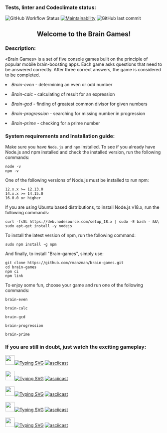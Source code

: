 ### Tests, linter and Codeclimate status:
![GitHub Workflow Status](https://img.shields.io/github/actions/workflow/status/rmanzman/brain-games/hexlet-check.yml)
[![Maintainability](https://api.codeclimate.com/v1/badges/5d021fa64382d03d0e2b/maintainability)](https://codeclimate.com/github/rmanzman/frontend-project-44/maintainability)
![GitHub last commit](https://img.shields.io/github/last-commit/rmanzman/brain-games)

<h2 align="center">Welcome to the Brain Games!</h2> 

### Description:
«Brain Games» is a set of five console games built on the principle of popular mobile brain-boosting apps. Each game asks questions that need to be answered correctly. After three correct answers, the game is considered to be completed.
<p><li><i>Brain-even</i> - determining an even or odd number</li></p>
<p><li><i>Brain-calc</i> - сalculating of result for an expression</li></p>
<p><li><i>Brain-gcd</i> - finding of greatest common divisor for given numbers</li></p>
<p><li><i>Brain-progression</i> - searching for missing number in progression</li></p>
<p><li><i>Brain-prime</i> - checking for a prime number</li></p>

### System requirements and Installation guide:
<p>Make sure you have <code>Node.js</code> and <code>npm</code> installed.
To see if you already have Node.js and npm installed and check the installed version, run the following commands:</p>

```shell
node -v
npm -v
```

<p>One of the following versions of Node.js must be installed to run npm:</p>

```properties
12.x.x >= 12.13.0
14.x.x >= 14.15.0
16.0.0 or higher
```

<p>If you are using Ubuntu based distributions, to install Node.js v18.x, run the following commands:</p>

```shell
curl -fsSL https://deb.nodesource.com/setup_18.x | sudo -E bash - &&\
sudo apt-get install -y nodejs
```

<p>To install the latest version of npm, run the following command:</p>

```shell
sudo npm install -g npm
```

<p>And finally, to install "Brain-games", simply use:</p>

```shell
git clone https://github.com/rmanzman/brain-games.git
cd brain-games
npm ci
npm link
```

<p>To enjoy some fun, choose your game and run one of the following commands:</p>

```shell
brain-even
```
```shell
brain-calc
```
```shell
brain-gcd
```
```shell
brain-progression
```
```shell
brain-prime
```

### If you are still in doubt, just watch the exciting gameplay:

<img src="https://meritt-gifs.s3-us-west-1.amazonaws.com/rainbow/cosmic-brain.gif" height="30"/>[![Typing SVG](https://readme-typing-svg.herokuapp.com?font=Fredericka+the+Great&size=20&duration=3000&pause=1000&color=2300FF&background=FF000000&center=true&vCenter=true&width=250&height=22&lines=Brain-even+game+preview)](https://git.io/typing-svg)
[![asciicast](https://asciinema.org/a/bUWvbOCBkqs613WuDaMhklyix.svg)](https://asciinema.org/a/bUWvbOCBkqs613WuDaMhklyix)
<br>
<br>
<img src="https://meritt-gifs.s3-us-west-1.amazonaws.com/rainbow/cosmic-brain.gif" height="30"/>[![Typing SVG](https://readme-typing-svg.herokuapp.com?font=Fredericka+the+Great&size=20&duration=3000&pause=1000&color=2300FF&background=FF000000&center=true&vCenter=true&width=250&height=22&lines=Brain-calc+game+preview)](https://git.io/typing-svg)
[![asciicast](https://asciinema.org/a/8Goifx0lyr5TrGuXYinbEO30z.svg)](https://asciinema.org/a/8Goifx0lyr5TrGuXYinbEO30z)
<br>
<br>
<img src="https://meritt-gifs.s3-us-west-1.amazonaws.com/rainbow/cosmic-brain.gif" height="30"/>[![Typing SVG](https://readme-typing-svg.herokuapp.com?font=Fredericka+the+Great&size=20&duration=3000&pause=1000&color=2300FF&background=FF000000&center=true&vCenter=true&width=250&height=22&lines=Brain-gcd+game+preview)](https://git.io/typing-svg)
[![asciicast](https://asciinema.org/a/2switgZev8Pwlglhyvav7k7t5.svg)](https://asciinema.org/a/2switgZev8Pwlglhyvav7k7t5)
<br>
<br>
<img src="https://meritt-gifs.s3-us-west-1.amazonaws.com/rainbow/cosmic-brain.gif" height="30"/>[![Typing SVG](https://readme-typing-svg.herokuapp.com?font=Fredericka+the+Great&size=20&duration=3000&pause=1000&color=2300FF&background=FF000000&center=true&vCenter=true&width=325&height=22&lines=Brain-progression+game+preview)](https://git.io/typing-svg)
[![asciicast](https://asciinema.org/a/iRyopbFmZ43sDr8EQHoTFvaku.svg)](https://asciinema.org/a/iRyopbFmZ43sDr8EQHoTFvaku)
<br>
<br>
<img src="https://meritt-gifs.s3-us-west-1.amazonaws.com/rainbow/cosmic-brain.gif" height="30"/>[![Typing SVG](https://readme-typing-svg.herokuapp.com?font=Fredericka+the+Great&size=20&duration=3000&pause=1000&color=2300FF&background=FF000000&center=true&vCenter=true&width=270&height=22&lines=Brain-prime+game+preview)](https://git.io/typing-svg)
[![asciicast](https://asciinema.org/a/1NLnAE2s9Xbiwr6LZpSOUaZ7J.svg)](https://asciinema.org/a/1NLnAE2s9Xbiwr6LZpSOUaZ7J)
